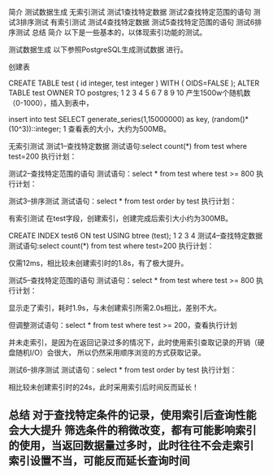 简介
测试数据生成
无索引测试
测试1查找特定数据
测试2查找特定范围的语句
测试3排序测试
有索引测试
测试4查找特定数据
测试5查找特定范围的语句
测试6排序测试
总结
简介
以下是一些基本的，以体现索引功能的测试。

测试数据生成
以下参照PostgreSQL生成测试数据 进行。

创建表

CREATE TABLE test
(
  id integer,
  test integer
)
WITH (
  OIDS=FALSE
);
ALTER TABLE test
  OWNER TO postgres;
1
2
3
4
5
6
7
8
9
10
产生1500w个随机数（0-1000），插入到表中，

insert into test SELECT generate_series(1,15000000) as key, (random()*(10^3))::integer;
1
查看表的大小，大约为500MB。

无索引测试
测试1–查找特定数据
测试语句:select count(*) from test where test=200
执行计划：



测试2–查找特定范围的语句
测试语句：select * from test where test >= 800
执行计划：



测试3–排序测试
测试语句：select * from test order by test
执行计划：



有索引测试
在test字段，创建索引，创建完成后索引大小约为300MB。

CREATE INDEX test6
  ON test
  USING btree
  (test);
1
2
3
4
测试4–查找特定数据
测试语句:select count(*) from test where test=200
执行计划：



仅需12ms，相比较未创建索引时的1.8s，有了极大提升。

测试5–查找特定范围的语句
测试语句：select * from test where test >= 800
执行计划：



显示走了索引，耗时1.9s，与未创建索引所需2.0s相比，差别不大。

但调整测试语句：select * from test where test >= 200，查看执行计划



并未走索引，是因为在返回记录过多的情况下，此时使用索引查取记录的开销（硬盘随机I/O）会很大，
所以仍然采用顺序浏览的方式获取记录。

测试6–排序测试
测试语句：select * from test order by test
执行计划：



相比较未创建索引时的24s，此时采用索引后时间反而延长！

总结
对于查找特定条件的记录，使用索引后查询性能会大大提升
筛选条件的稍微改变，都有可能影响索引的使用，当返回数据量过多时，此时往往不会走索引
索引设置不当，可能反而延长查询时间
---------------------
